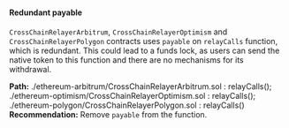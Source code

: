 #### Redundant payable
`CrossChainRelayerArbitrum`, `CrossChainRelayerOptimism` and `CrossChainRelayerPolygon` contracts uses `payable` on `relayCalls` function, which is redundant. This could lead to a funds lock, as users can send the native token to this function and there are no mechanisms for its withdrawal.


**Path:** ./ethereum-arbitrum/CrossChainRelayerArbitrum.sol : relayCalls();
./ethereum-optimism/CrossChainRelayerOptimism.sol : relayCalls();
./ethereum-polygon/CrossChainRelayerPolygon.sol : relayCalls()
**Recommendation:** Remove `payable` from the function.